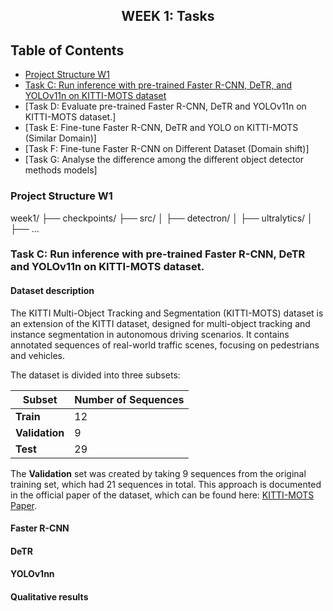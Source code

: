 <h2 align="center">WEEK 1: Tasks</h2>

## Table of Contents

- [Project Structure W1](#project-structure-w1)
- [Task C: Run inference with pre-trained Faster R-CNN, DeTR, and YOLOv11n on KITTI-MOTS dataset](#task-c-run-inference-with-pre-trained-faster-r-cnn-detr-and-yolov11n-on-kitti-mots-dataset)
- [Task D:  Evaluate pre-trained Faster R-CNN, DeTR and YOLOv11n on KITTI-MOTS dataset.]
- [Task E:  Fine-tune Faster R-CNN, DeTR and YOLO on KITTI-MOTS (Similar Domain)]
- [Task F: Fine-tune Faster R-CNN on Different Dataset (Domain shift)]
- [Task G: Analyse the difference among the different object detector methods models]


### Project Structure W1

week1/
    ├── checkpoints/
    ├── src/
    │   ├── detectron/
    │   ├── ultralytics/
    │   ├── ...

### Task C: Run inference with pre-trained Faster R-CNN, DeTR and YOLOv11n on KITTI-MOTS dataset.

#### Dataset description
The KITTI Multi-Object Tracking and Segmentation (KITTI-MOTS) dataset is an extension of the KITTI dataset, designed for multi-object tracking and instance segmentation in autonomous driving scenarios. It contains annotated sequences of real-world traffic scenes, focusing on pedestrians and vehicles.

The dataset is divided into three subsets:

| Subset      | Number of Sequences |
|------------|--------------------|
| **Train**  | 12                |
| **Validation** | 9 |
| **Test**   | 29                 |

The **Validation** set was created by taking 9 sequences from the original training set, which had 21 sequences in total. This approach is documented in the official paper of the dataset, which can be found here: [KITTI-MOTS Paper](https://arxiv.org/pdf/1902.03604).
#### Faster R-CNN

#### DeTR

#### YOLOv1nn

#### Qualitative results

